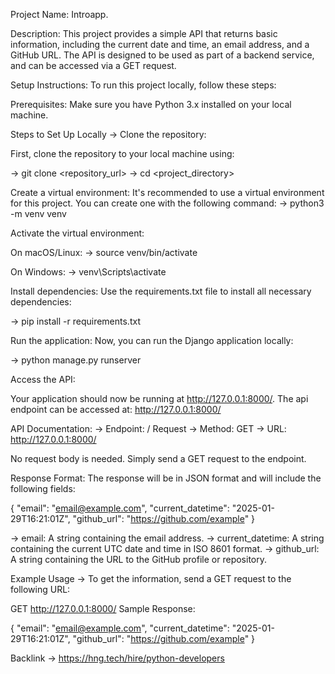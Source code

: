 Project Name: Introapp.

Description: This project provides a simple API that returns basic information, including the current date and time, an email address, and a GitHub URL. The API is designed to be used as part of a backend service, and can be accessed via a GET request.

Setup Instructions: To run this project locally, follow these steps:

Prerequisites: Make sure you have Python 3.x installed on your local machine.

Steps to Set Up Locally -> Clone the repository:

First, clone the repository to your local machine using:

-> git clone <repository_url> -> cd <project_directory>

Create a virtual environment: It's recommended to use a virtual environment for this project. You can create one with the following command: -> python3 -m venv venv

Activate the virtual environment:

On macOS/Linux: -> source venv/bin/activate

On Windows: -> venv\Scripts\activate

Install dependencies: Use the requirements.txt file to install all necessary dependencies:

-> pip install -r requirements.txt

Run the application: Now, you can run the Django application locally:

-> python manage.py runserver

Access the API:

Your application should now be running at http://127.0.0.1:8000/. The api endpoint can be accessed at: http://127.0.0.1:8000/


API Documentation: -> Endpoint: / Request -> Method: GET -> URL: http://127.0.0.1:8000/

No request body is needed. Simply send a GET request to the endpoint.

Response Format: The response will be in JSON format and will include the following fields:

{ "email": "email@example.com", "current_datetime": "2025-01-29T16:21:01Z", "github_url": "https://github.com/example" }

-> email: A string containing the email address. -> current_datetime: A string containing the current UTC date and time in ISO 8601 format. -> github_url: A string containing the URL to the GitHub profile or repository.

Example Usage -> To get the information, send a GET request to the following URL:

GET http://127.0.0.1:8000/ Sample Response:

{ "email": "email@example.com", "current_datetime": "2025-01-29T16:21:01Z", "github_url": "https://github.com/example" }

Backlink -> https://hng.tech/hire/python-developers